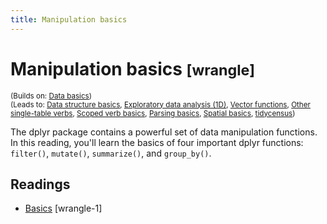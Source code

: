 ```yaml
---
title: Manipulation basics
---
```


<!-- Generated automatically from manip-basics.yml. Do not edit by hand -->

# Manipulation basics <small class='wrangle'>[wrangle]</small>
<small>(Builds on: [Data basics](data-basics.md))</small>  
<small>(Leads to: [Data structure basics](data-structure-basics.md), [Exploratory data analysis (1D)](eda-1d.md), [Vector functions](function-vector.md), [Other single-table verbs](manip-one-table.md), [Scoped verb basics](manip-scoped.md), [Parsing basics](parse-basics.md), [Spatial basics](spatial-basics.md), [tidycensus](tidycensus.md))</small>

The dplyr package contains a powerful set of data manipulation functions. In this
reading, you'll learn the basics of four important dplyr functions: `filter()`,
`mutate()`, `summarize()`, and `group_by()`.

## Readings

  * [Basics](https://dcl-wrangle.stanford.edu/manip-basics.html) [wrangle-1]


